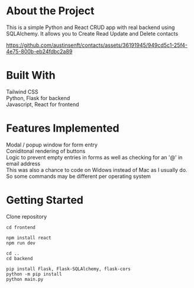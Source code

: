 # About the Project 
This is a simple Python and React CRUD app with real backend using SQLAlchemy. 
It allows you to Create Read Update and Delete contacts 



https://github.com/austinsenft/contacts/assets/36191945/949cd5c1-25f4-4e75-800b-eb24fdbc2a89


# Built With
Tailwind CSS <br>
Python, Flask for backend <br>
Javascript, React for frontend <br>

# Features Implemented
Modal / popup window for form entry <br>
Coniditonal rendering of buttons <br>
Logic to prevent empty entries in forms as well as checking for an '@' in email address <br> 
This was also a chance to code on Widows instead of Mac as I usually do. So some commands may be different per operating system <br>

# Getting Started 

Clone repository 

```
cd frontend
```

```
npm install react
npm run dev
```

```
cd ..
cd backend
```

```
pip install Flask, Flask-SQLAlchemy, flask-cors
python -m pip install
python main.py
```
